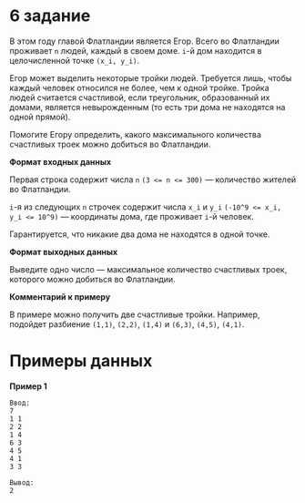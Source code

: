 # 6 задание

В этом году главой Флатландии является Егор. Всего во Флатландии проживает `n` людей, каждый в своем доме. `i`-й дом 
находится в целочисленной точке `(x_i, y_i)`.

Егор может выделить некоторые тройки людей. Требуется лишь, чтобы каждый человек относился не более, чем к одной тройке.
Тройка людей считается счастливой, если треугольник, образованный их домами, является невырожденным (то есть три дома 
не находятся на одной прямой).

Помогите Егору определить, какого максимального количества счастливых троек можно добиться во Флатландии.

**Формат входных данных**

Первая строка содержит числа `n` `(3 <= n <= 300)` — количество жителей во Флатландии.

`i`-я из следующих `n` строчек содержит числа `x_i` и `y_i` `(-10^9 <= x_i, y_i <= 10^9)` — координаты дома, 
где проживает `i`-й человек.

Гарантируется, что никакие два дома не находятся в одной точке.

**Формат выходных данных**

Выведите одно число — максимальное количество счастливых троек, которого можно добиться во Флатландии.

**Комментарий к примеру**

В примере можно получить две счастливые тройки. Например, подойдет разбиение `(1,1)`, `(2,2)`, `(1,4)` и 
`(6,3)`, `(4,5)`, `(4,1)`.

# Примеры данных
**Пример 1**
```
Ввод:
7
1 1
2 2
1 4
6 3
4 5
4 1
3 3
```
```
Вывод:
2
```